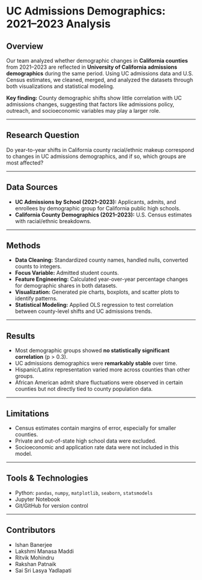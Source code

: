 # UC Admissions Demographics: 2021–2023 Analysis

## Overview
Our team analyzed whether demographic changes in **California counties** from 2021–2023 are reflected in **University of California admissions demographics** during the same period. Using UC admissions data and U.S. Census estimates, we cleaned, merged, and analyzed the datasets through both visualizations and statistical modeling.  

**Key finding:** County demographic shifts show little correlation with UC admissions changes, suggesting that factors like admissions policy, outreach, and socioeconomic variables may play a larger role.

---

## Research Question
Do year-to-year shifts in California county racial/ethnic makeup correspond to changes in UC admissions demographics, and if so, which groups are most affected?

---

## Data Sources
- **UC Admissions by School (2021–2023):** Applicants, admits, and enrollees by demographic group for California public high schools.
- **California County Demographics (2021–2023):** U.S. Census estimates with racial/ethnic breakdowns.

---

## Methods
- **Data Cleaning:** Standardized county names, handled nulls, converted counts to integers.
- **Focus Variable:** Admitted student counts.
- **Feature Engineering:** Calculated year-over-year percentage changes for demographic shares in both datasets.
- **Visualization:** Generated pie charts, boxplots, and scatter plots to identify patterns.
- **Statistical Modeling:** Applied OLS regression to test correlation between county-level shifts and UC admissions trends.

---

## Results
- Most demographic groups showed **no statistically significant correlation** (p > 0.3).
- UC admissions demographics were **remarkably stable** over time.
- Hispanic/Latinx representation varied more across counties than other groups.
- African American admit share fluctuations were observed in certain counties but not directly tied to county population data.

---

## Limitations
- Census estimates contain margins of error, especially for smaller counties.
- Private and out-of-state high school data were excluded.
- Socioeconomic and application rate data were not included in this model.

---

## Tools & Technologies
- Python: `pandas`, `numpy`, `matplotlib`, `seaborn`, `statsmodels`
- Jupyter Notebook
- Git/GitHub for version control

---

## Contributors
- Ishan Banerjee
- Lakshmi Manasa Maddi
- Ritvik Mohindru
- Rakshan Patnaik
- Sai Sri Lasya Yadlapati

